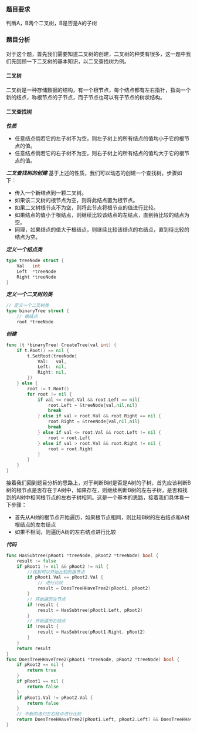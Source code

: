 ### 题目要求
判断A，B两个二叉树，B是否是A的子树

### 题目分析
对于这个题，首先我们需要知道二叉树的创建，二叉树的种类有很多，这一题中我们先回顾一下二叉树的基本知识，以二叉查找树为例。

#### 二叉树
二叉树是一种存储数据的结构，有一个根节点，每个结点都有左右指针，指向一个新的结点，称根节点的子节点，而子节点也可以有子节点的树状结构。

#### 二叉查找树
***性质***
- 任意结点倘若它的左子树不为空，则左子树上的所有结点的值均小于它的根节点的值。
- 任意结点倘若它的右子树不为空，则右子树上的所有结点的值均大于它的根节点的值。

***二叉查找树的创建***
基于上述的性质，我们可以动态的创建一个查找树。步骤如下：
- 传入一个新结点到一颗二叉树。
-  如果该二叉树的根节点为空，则将此结点置为根节点。
- 如果二叉树根节点不为空，则将此节点将根节点的值进行比较。
- 如果结点的值小于根结点，则继续比较该结点的左结点，直到待比较的结点为空。
- 同理，如果结点的值大于根结点，则继续比较该结点的右结点，直到待比较的结点为空。

***定义一个结点类***
```go
type treeNode struct {
	Val   int
	Left  *treeNode
	Right *treeNode
}
```

***定义一个二叉树的类***
```go
// 定义一个二叉树类
type binaryTree struct {
	// 根结点
	root *treeNode
```

***创建***
```go
func (t *binaryTree) CreateTree(val int) {
	if t.Root() == nil {
		t.SetRoot(treeNode{
			Val:   val,
			Left:  nil,
			Right: nil,
		})
	} else {
		root := t.Root()
		for root != nil {
			if val <= root.Val && root.Left == nil{
				root.Left = &treeNode{val,nil,nil}
				break
			} else if val > root.Val && root.Right == nil {
				root.Right = &treeNode{val,nil,nil}
				break
			} else if val <= root.Val && root.Left != nil {
				root = root.Left
			} else if val > root.Val && root.Right != nil {
				root = root.Right
			}
		}
	}
}
```

接着我们回到题目分析的思路上，对于判断B树是否是A树的子树，首先应该判断B树的根节点是否存在于A树中，如果存在，则继续判断B树的左右子树，是否和找到的A树中相同根节点的左右子树相同。这是一个基本的思路，接着我们具体看一下步骤：
- 首先从A树的根节点开始遍历，如果根节点相同，则比较B树的左右结点和A树根结点的左右结点
- 如果不相同，则遍历A树的左右结点进行比较

***代码***
```go
func HasSubtree(pRoot1 *treeNode, pRoot2 *treeNode) bool {
	result := false
	if pRoot1 != nil && pRoot2 != nil {
        //找到可以开始比较的根节点
		if pRoot1.Val == pRoot2.Val {
            // 进行比较
			result = DoesTreeHHaveTree2(pRoot1, pRoot2)
        }
        // 开始遍历左节点
		if !result {
			result = HasSubtree(pRoot1.Left, pRoot2)
        }
        // 开始遍历右结点
		if !result {
			result = HasSubtree(pRoot1.Right, pRoot2)
		}
	}
	return result
}
func DoesTreeHHaveTree2(pRoot1 *treeNode, pRoot2 *treeNode) bool {
	if pRoot2 == nil {
		return true
	}
	if pRoot1 == nil {
		return false
	}
	if pRoot1.Val != pRoot2.Val {
		return false
    }
    // 不断的递归左右结点进行比较
	return DoesTreeHHaveTree2(pRoot1.Left, pRoot2.Left) && DoesTreeHHaveTree2(pRoot1.Right, pRoot2.Right)
}
```
